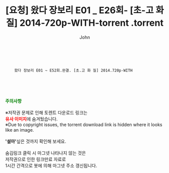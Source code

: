 ﻿---
layout: post
title:  "                   [요청] 왔다 장보리 E01 _ E26회- [초-고 화 질] 2014-720p-WITH-torrent                .torrent"
author: John
categories: [ 드라마 ]
tags: [  ]
image:  
description: "                   [요청] 왔다 장보리 E01 _ E26회- [초-고 화 질] 2014-720p-WITH-torrent                 torrent 정보 공유"
toc: true
toc_sticky: true
---

<br>

        왔다 장보리 E01 ~ E52회.완결. [초.고 화 질] 2014.720p-WITH    
    
<br><br><br>
<p data-ke-size="size16"><b><span style="color: green;">주의사항</span></b><br /><br />※저작권 문제로 인해 토렌트 다운로드 링크는<br /><b><span style="color: red;">유사 이미지</span></b>에 숨겨뒀습니다.<br />※Due to copyright issues, the torrent download link is hidden where it looks like an image.<br /><br /><b>'설마'</b>싶은 것까지 확인해 보세요.<br /><br />숨김링크 클릭 시 마그넷 나타나지 않는 것은<br />저작권으로 인한 링크만료 자료로<br />1시간 간격으로 봇에 의해 마그넷 주소 갱신됩니다.</p>
